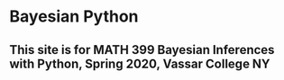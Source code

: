 # Bayesian Python

## This site is for MATH 399 Bayesian Inferences with Python, Spring 2020, Vassar College NY
